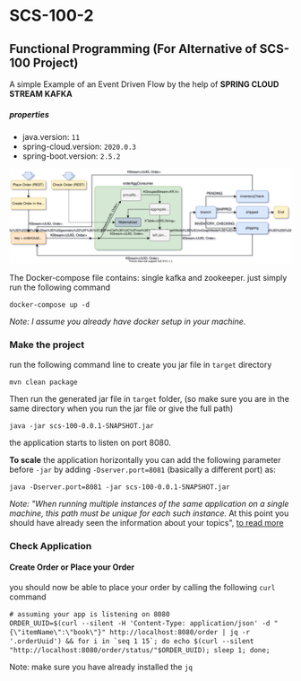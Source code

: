 # SCS-100-2

## Functional Programming (For Alternative of SCS-100 Project)

A simple Example of an Event Driven Flow by the help of **SPRING CLOUD STREAM KAFKA**

##### properties

* java.version: `11`
* spring-cloud.version: `2020.0.3` 
* spring-boot.version: `2.5.2`

![General Flow Diagram](material/kafka-events-intro-1002-1.svg)

The Docker-compose file contains: single kafka and zookeeper. just simply run the following command

```shell
docker-compose up -d
```

_Note: I assume you already have docker setup in your machine._

### Make the project

run the following command line to create you jar file in `target` directory

```shell
mvn clean package
```

Then run the generated jar file in `target` folder, (so make sure you are in the same directory when you run the jar file
or give the full path)

```shell
java -jar scs-100-0.0.1-SNAPSHOT.jar
```

the application starts to listen on port 8080. 

**To scale** the application horizontally you can add the following parameter before `-jar` by adding `-Dserver.port=8081` (basically a different port) as:

```shell
java -Dserver.port=8081 -jar scs-100-0.0.1-SNAPSHOT.jar
```
_Note: "When running multiple instances of the same application on a single machine, this path must be unique for each such instance._
At this point you should have already seen the information about your topics", [to read more](https://kafka.apache.org/28/documentation/streams/developer-guide/config-streams.html#state-dir)

### Check Application

#### Create Order or Place your Order
you should now be able to place your order by calling the following `curl` command

```shell
# assuming your app is listening on 8080
ORDER_UUID=$(curl --silent -H 'Content-Type: application/json' -d "{\"itemName\":\"book\"}" http://localhost:8080/order | jq -r '.orderUuid') && for i in `seq 1 15`; do echo $(curl --silent "http://localhost:8080/order/status/"$ORDER_UUID); sleep 1; done;
```
Note: make sure you have already installed the `jq` 
